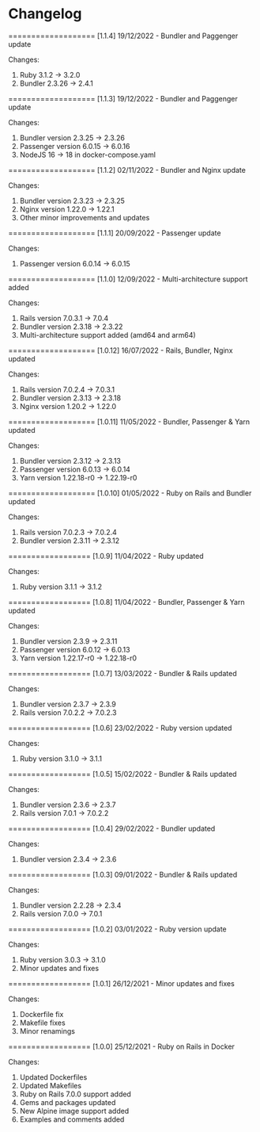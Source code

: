 
# Changelog

===================
[1.1.4] 19/12/2022 - Bundler and Paggenger update

Changes:
1. Ruby 3.1.2 -> 3.2.0
2. Bundler 2.3.26 -> 2.4.1

===================
[1.1.3] 19/12/2022 - Bundler and Paggenger update

Changes:
1. Bundler version 2.3.25 -> 2.3.26
2. Passenger version 6.0.15 -> 6.0.16
3. NodeJS 16 -> 18 in docker-compose.yaml

===================
[1.1.2] 02/11/2022 - Bundler and Nginx update

Changes:
1. Bundler version 2.3.23 -> 2.3.25
2. Nginx version 1.22.0 -> 1.22.1
3. Other minor improvements and updates

===================
[1.1.1] 20/09/2022 - Passenger update

Changes:
1. Passenger version 6.0.14 -> 6.0.15

===================
[1.1.0] 12/09/2022 - Multi-architecture support added

Changes:
1. Rails version 7.0.3.1 -> 7.0.4
2. Bundler version 2.3.18 -> 2.3.22
3. Multi-architecture support added (amd64 and arm64)

===================
[1.0.12] 16/07/2022 - Rails, Bundler, Nginx updated

Changes:
1. Rails version 7.0.2.4 -> 7.0.3.1
2. Bundler version 2.3.13 -> 2.3.18
3. Nginx version 1.20.2 -> 1.22.0

===================
[1.0.11] 11/05/2022 - Bundler, Passenger & Yarn updated

Changes:
1. Bundler version 2.3.12 -> 2.3.13
2. Passenger version 6.0.13 -> 6.0.14
3. Yarn version 1.22.18-r0 -> 1.22.19-r0

===================
[1.0.10] 01/05/2022 - Ruby on Rails and Bundler updated

Changes:
1. Rails version 7.0.2.3 -> 7.0.2.4
2. Bundler version 2.3.11 -> 2.3.12

==================
[1.0.9] 11/04/2022 - Ruby updated

Changes:
1. Ruby version 3.1.1 -> 3.1.2

==================
[1.0.8] 11/04/2022 - Bundler, Passenger & Yarn updated

Changes:
1. Bundler version 2.3.9 -> 2.3.11
2. Passenger version 6.0.12 -> 6.0.13
3. Yarn version 1.22.17-r0 -> 1.22.18-r0

==================
[1.0.7] 13/03/2022 - Bundler & Rails updated

Changes:
1. Bundler version 2.3.7 -> 2.3.9
2. Rails version 7.0.2.2 -> 7.0.2.3

==================
[1.0.6] 23/02/2022 - Ruby version updated

Changes:
1. Ruby version 3.1.0 -> 3.1.1

==================
[1.0.5] 15/02/2022 - Bundler & Rails updated

Changes:
1. Bundler version 2.3.6 -> 2.3.7
2. Rails version 7.0.1 -> 7.0.2.2

==================
[1.0.4] 29/02/2022 - Bundler updated

Changes:
1. Bundler version 2.3.4 -> 2.3.6

==================
[1.0.3] 09/01/2022 - Bundler & Rails updated

Changes:
1. Bundler version 2.2.28 -> 2.3.4
2. Rails version 7.0.0 -> 7.0.1

==================
[1.0.2] 03/01/2022 - Ruby version update

Changes:
1. Ruby version 3.0.3 -> 3.1.0
2. Minor updates and fixes

==================
[1.0.1] 26/12/2021 - Minor updates and fixes

Changes:
1. Dockerfile fix
2. Makefile fixes
3. Minor renamings

==================
[1.0.0] 25/12/2021 - Ruby on Rails in Docker

Changes:
1. Updated Dockerfiles
2. Updated Makefiles
3. Ruby on Rails 7.0.0 support added
4. Gems and packages updated
5. New Alpine image support added
6. Examples and comments added
